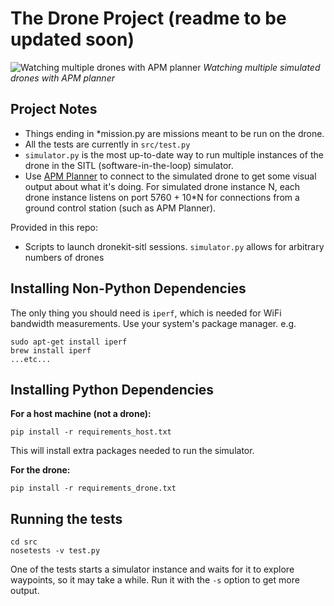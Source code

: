 # The Drone Project (readme to be updated soon)

![Watching multiple drones with APM planner](https://github.com/sciencectn/drone_python/raw/master/screenshots/top_gun.png)
_Watching multiple simulated drones with APM planner_


## Project Notes
* Things ending in *mission.py are missions meant to be run on the drone. 
* All the tests are currently in ``src/test.py`` 
* ``simulator.py`` is the most up-to-date way to run multiple instances of the drone in the SITL (software-in-the-loop) simulator. 
* Use [APM Planner](http://www.ardupilot.org/planner2/) to connect to the simulated drone to get some visual output about what it's doing. For simulated drone instance N, each drone instance listens on port 5760 + 10*N for connections from a ground control station (such as APM Planner). 


Provided in this repo:
* Scripts to launch dronekit-sitl sessions. `simulator.py` allows for arbitrary numbers of drones 



## Installing Non-Python Dependencies
The only thing you should need is ``iperf``, which is needed for WiFi bandwidth measurements. Use your system's package manager. e.g.

    sudo apt-get install iperf
    brew install iperf 
    ...etc...


## Installing Python Dependencies
**For a host machine (not a drone):**

    pip install -r requirements_host.txt
This will install extra packages needed to run the simulator. 


**For the drone:**

    pip install -r requirements_drone.txt

## Running the tests

    cd src
    nosetests -v test.py 
One of the tests starts a simulator instance and waits for it to explore waypoints, so it may take a while. Run it with the ``-s`` option to get more output. 

